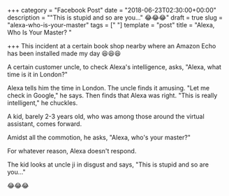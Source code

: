 +++
category = "Facebook Post"
date = "2018-06-23T02:30:00+00:00"
description = "\"This is stupid and so are you...\"  😂😂😂"
draft = true
slug = "alexa-who-is-your-master"
tags = [" "]
template = "post"
title = "Alexa, Who Is Your Master? "

+++
This incident at a certain book shop nearby where an Amazon Echo has been installed made my day 😆😆😆

A certain customer uncle, to check Alexa's intelligence, asks, "Alexa, what time is it in London?"

Alexa tells him the time in London. The uncle finds it amusing. "Let me check in Google," he says. Then finds that Alexa was right. "This is really intelligent," he chuckles.

A kid, barely 2-3 years old, who was among those around the virtual assistant, comes forward.

Amidst all the commotion, he asks, "Alexa, who's your master?"

For whatever reason, Alexa doesn't respond.

The kid looks at uncle ji in disgust and says, "This is stupid and so are you..."

😂😂😂